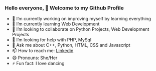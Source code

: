 ### Hello everyone, 👋 Welcome to my Github Profile

- 🔭 I’m currently working on improving myself by learning everything
- 🌱 I’m currently learning Web Development
- 👯 I’m looking to collaborate on Python Projects, Web Development Projects
- 🤔 I’m looking for help with PHP, MySql
- 💬 Ask me about C++, Python, HTML, CSS and Javascript
- 📫 How to reach me: [Linkedin](https://www.linkedin.com/in/radhasingh210/)  
- 😄 Pronouns: She/Her
- ⚡ Fun fact: I love dancing 

